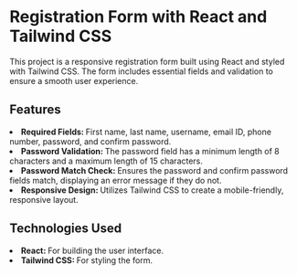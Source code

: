 <h1>Registration Form with React and Tailwind CSS</h1>
<p>This project is a responsive registration form built using React and styled with Tailwind CSS. The form includes essential fields and validation to ensure a smooth user experience.</p>
<h2>Features</h2>
<li><b>Required Fields: </b>First name, last name, username, email ID, phone number, password, and confirm password.</li>
<li><b>Password Validation: </b>The password field has a minimum length of 8 characters and a maximum length of 15 characters.</li>
<li><b>Password Match Check: </b> Ensures the password and confirm password fields match, displaying an error message if they do not.</li>
<li><b>Responsive Design: </b>Utilizes Tailwind CSS to create a mobile-friendly, responsive layout.</li>
<h2>Technologies Used</h2>
<li><b>React: </b>For building the user interface.</li>
<li><b>Tailwind CSS: </b>For styling the form.</li>